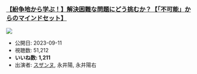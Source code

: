 ### [【紛争地から学ぶ！】解決困難な問題にどう挑むか？【「不可能」からのマインドセット】](https://www.youtube.com/watch?v=IiBf9CdIuzY)
[![](https://img.youtube.com/vi/IiBf9CdIuzY/sddefault.jpg)](https://www.youtube.com/watch?v=IiBf9CdIuzY)
-   公開日: 2023-09-11
-   視聴数: 51,212
-   **いいね数: 1,211**
-   出演者: [スザンヌ](/rehacq_fan/people/スザンヌ "wikilink"), 永井陽, 永井陽右
